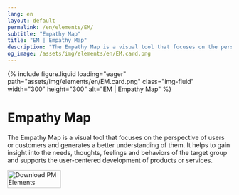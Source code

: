 ```yaml
---
lang: en
layout: default
permalink: /en/elements/EM/
subtitle: "Empathy Map"
title: "EM | Empathy Map"
description: "The Empathy Map is a visual tool that focuses on the perspective of users or customers and generates a better understanding of them. It helps to gain insight into the needs, thoughts, feelings and behaviors of the target group and supports the user-centered development of products or services."
og_image: /assets/img/elements/en/EM.card.png
---
```


{% include figure.liquid loading="eager" path="assets/img/elements/en/EM.card.png" class="img-fluid" width="300" height="300" alt="EM | Empathy Map" %}

# Empathy Map

The Empathy Map is a visual tool that focuses on the perspective of users or customers and generates a better understanding of them. It helps to gain insight into the needs, thoughts, feelings and behaviors of the target group and supports the user-centered development of products or services.

<a href="https://apps.apple.com/app/apple-store/id6738084498?pt=127441684&ct=website&mt=8">
  <img src="{{ "assets/img/en/appstore.png" | relative_url }}" width="120" height="40" alt="Download PM Elements">
</a>
